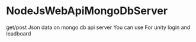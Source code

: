 # NodeJsWebApiMongoDbServer
get/post Json data on mongo db api server
You can use For unity login and leadboard
